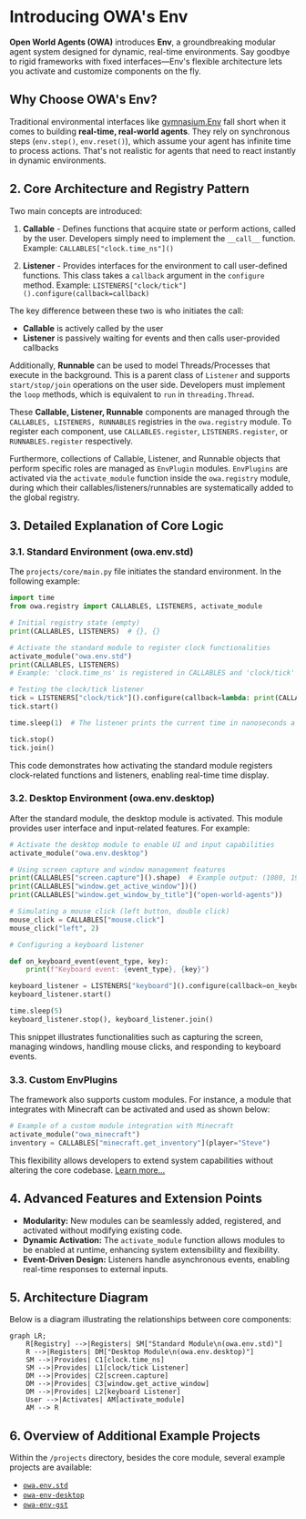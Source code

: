 # Introducing OWA's Env

**Open World Agents (OWA)** introduces **Env**, a groundbreaking modular agent system designed for dynamic, real-time environments. Say goodbye to rigid frameworks with fixed interfaces—Env's flexible architecture lets you activate and customize components on the fly.

## Why Choose OWA's Env?

Traditional environmental interfaces like [gymnasium.Env](https://gymnasium.farama.org/api/env/) fall short when it comes to building **real-time, real-world agents**. They rely on synchronous steps (`env.step()`, `env.reset()`), which assume your agent has infinite time to process actions. That's not realistic for agents that need to react instantly in dynamic environments.

## 2. Core Architecture and Registry Pattern

Two main concepts are introduced:

1. **Callable** - Defines functions that acquire state or perform actions, called by the user. Developers simply need to implement the `__call__` function. Example: `CALLABLES["clock.time_ns"]()`

2. **Listener** - Provides interfaces for the environment to call user-defined functions. This class takes a `callback` argument in the `configure` method. Example: `LISTENERS["clock/tick"]().configure(callback=callback)`

The key difference between these two is who initiates the call:

- **Callable** is actively called by the user
- **Listener** is passively waiting for events and then calls user-provided callbacks

Additionally, **Runnable** can be used to model Threads/Processes that execute in the background. This is a parent class of `Listener` and supports `start/stop/join` operations on the user side. Developers must implement the `loop` methods, which is equivalent to `run` in `threading.Thread`.

These **Callable, Listener, Runnable** components are managed through the `CALLABLES, LISTENERS, RUNNABLES` registries in the `owa.registry` module. To register each component, use `CALLABLES.register`, `LISTENERS.register`, or `RUNNABLES.register` respectively.

Furthermore, collections of Callable, Listener, and Runnable objects that perform specific roles are managed as `EnvPlugin` modules. `EnvPlugins` are activated via the `activate_module` function inside the `owa.registry` module, during which their callables/listeners/runnables are systematically added to the global registry.

## 3. Detailed Explanation of Core Logic

### 3.1. Standard Environment (owa.env.std)

The `projects/core/main.py` file initiates the standard environment. In the following example:

```python
import time
from owa.registry import CALLABLES, LISTENERS, activate_module

# Initial registry state (empty)
print(CALLABLES, LISTENERS)  # {}, {}

# Activate the standard module to register clock functionalities
activate_module("owa.env.std")
print(CALLABLES, LISTENERS)
# Example: 'clock.time_ns' is registered in CALLABLES and 'clock/tick' in LISTENERS

# Testing the clock/tick listener
tick = LISTENERS["clock/tick"]().configure(callback=lambda: print(CALLABLES["clock.time_ns"]()), interval=1)
tick.start()

time.sleep(1)  # The listener prints the current time in nanoseconds a few times

tick.stop()
tick.join()
```

This code demonstrates how activating the standard module registers clock-related functions and listeners, enabling real-time time display.

### 3.2. Desktop Environment (owa.env.desktop)

After the standard module, the desktop module is activated. This module provides user interface and input-related features. For example:

```python
# Activate the desktop module to enable UI and input capabilities
activate_module("owa.env.desktop")

# Using screen capture and window management features
print(CALLABLES["screen.capture"]().shape)  # Example output: (1080, 1920, 3)
print(CALLABLES["window.get_active_window"])()
print(CALLABLES["window.get_window_by_title"]("open-world-agents"))

# Simulating a mouse click (left button, double click)
mouse_click = CALLABLES["mouse.click"]
mouse_click("left", 2)

# Configuring a keyboard listener

def on_keyboard_event(event_type, key):
    print(f"Keyboard event: {event_type}, {key}")

keyboard_listener = LISTENERS["keyboard"]().configure(callback=on_keyboard_event)
keyboard_listener.start()

time.sleep(5)
keyboard_listener.stop(), keyboard_listener.join()
```

This snippet illustrates functionalities such as capturing the screen, managing windows, handling mouse clicks, and responding to keyboard events.

### 3.3. Custom EnvPlugins

The framework also supports custom modules. For instance, a module that integrates with Minecraft can be activated and used as shown below:

```python
# Example of a custom module integration with Minecraft
activate_module("owa_minecraft")
inventory = CALLABLES["minecraft.get_inventory"](player="Steve")
```

This flexibility allows developers to extend system capabilities without altering the core codebase. [Learn more...](custom_plugins.md)

## 4. Advanced Features and Extension Points

- **Modularity:** New modules can be seamlessly added, registered, and activated without modifying existing code.
- **Dynamic Activation:** The `activate_module` function allows modules to be enabled at runtime, enhancing system extensibility and flexibility.
- **Event-Driven Design:** Listeners handle asynchronous events, enabling real-time responses to external inputs.

## 5. Architecture Diagram

Below is a diagram illustrating the relationships between core components:

```mermaid
graph LR;
    R[Registry] -->|Registers| SM["Standard Module\n(owa.env.std)"]
    R -->|Registers| DM["Desktop Module\n(owa.env.desktop)"]
    SM -->|Provides| C1[clock.time_ns]
    SM -->|Provides| L1[clock/tick Listener]
    DM -->|Provides| C2[screen.capture]
    DM -->|Provides| C3[window.get_active_window]
    DM -->|Provides| L2[keyboard Listener]
    User -->|Activates| AM[activate_module]
    AM --> R
```

## 6. Overview of Additional Example Projects

Within the `/projects` directory, besides the core module, several example projects are available:

- [`owa.env.std`](plugins/std.md)
- [`owa-env-desktop`](plugins/desktop_env.md)
- [`owa-env-gst`](plugins/gstreamer_env.md)
